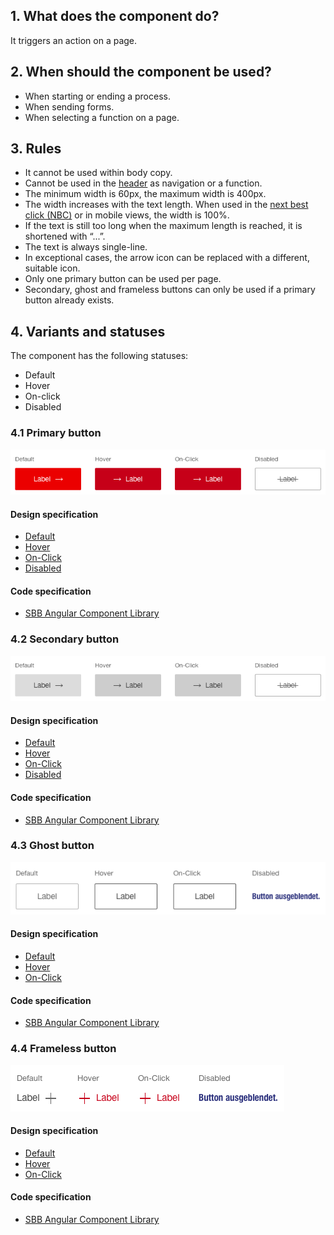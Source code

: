## 1. What does the component do?
It triggers an action on a page.

## 2. When should the component be used? 
* When starting or ending a process.
* When sending forms.
* When selecting a function on a page.

## 3. Rules
* It cannot be used within body copy.
* Cannot be used in the [header](https://digital.sbb.ch/de/modules/header) as navigation or a function.
* The minimum width is 60px, the maximum width is 400px.
* The width increases with the text length. When used in the [next best click (NBC)](https://digital.sbb.ch/en/components/nbc) or in mobile views, the width is 100%.
* If the text is still too long when the maximum length is reached, it is shortened with “...”.
* The text is always single-line.
* In exceptional cases, the arrow icon can be replaced with a different, suitable icon.
* Only one primary button can be used per page.
* Secondary, ghost and frameless buttons can only be used if a primary button already exists.

## 4. Variants and statuses
The component has the following statuses:
* Default
* Hover
* On-click
* Disabled

### 4.1 Primary button
![Image of the primary button component](https://raw.githubusercontent.com/sbb-design-systems/design-system-website-documentation/master/documentation/components/button/images/button_primary.png 'class: image')

#### Design specification
* [Default](https://sbb.invisionapp.com/d/main#/console/15744722/326883321/inspect) 
* [Hover](https://sbb.invisionapp.com/d/main#/console/15744722/326883322/inspect) 
* [On-Click](https://sbb.invisionapp.com/d/main#/console/15744722/326883323/inspect) 
* [Disabled](https://sbb.invisionapp.com/d/main#/console/15744722/326883324/inspect) 

#### Code specification
* [SBB Angular Component Library](https://sbb-angular.app.sbb.ch/latest/content/button)

### 4.2 Secondary button
![Image of the secondary button component](https://raw.githubusercontent.com/sbb-design-systems/design-system-website-documentation/master/documentation/components/button/images/button_secondary.png 'class: image')

#### Design specification
* [Default](https://sbb.invisionapp.com/d/main#/console/15744722/326896021/inspect) 
* [Hover](https://sbb.invisionapp.com/d/main#/console/15744722/326896022/inspect) 
* [On-Click](https://sbb.invisionapp.com/d/main#/console/15744722/326896023/inspect) 
* [Disabled](https://sbb.invisionapp.com/d/main#/console/15744722/326896024/inspect) 

#### Code specification
* [SBB Angular Component Library](https://sbb-angular.app.sbb.ch/latest/content/button)

### 4.3 Ghost button
![Image of the ghost button component](https://raw.githubusercontent.com/sbb-design-systems/design-system-website-documentation/master/documentation/components/button/images/button_ghost.png 'class: image')

#### Design specification
* [Default](https://sbb.invisionapp.com/d/main#/console/15744722/326896025/inspect) 
* [Hover](https://sbb.invisionapp.com/d/main#/console/15744722/326896026/inspect) 
* [On-Click](https://sbb.invisionapp.com/d/main#/console/15744722/326896027/inspect) 

#### Code specification
* [SBB Angular Component Library](https://sbb-angular.app.sbb.ch/latest/content/button)

### 4.4 Frameless button
![Image of the frameless button component](https://raw.githubusercontent.com/sbb-design-systems/design-system-website-documentation/master/documentation/components/button/images/button_frameless.png 'class: image')

#### Design specification
* [Default](https://sbb.invisionapp.com/d/main#/console/15744722/326896028/inspect) 
* [Hover](https://sbb.invisionapp.com/d/main#/console/15744722/326896029/inspect) 
* [On-Click](https://sbb.invisionapp.com/d/main#/console/15744722/326896030/inspect) 

#### Code specification
* [SBB Angular Component Library](https://sbb-angular.app.sbb.ch/latest/content/button)